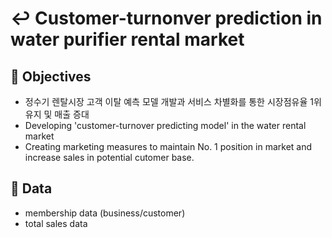 # ↩️ Customer-turnonver prediction in water purifier rental market

## :dart: Objectives 
- 정수기 렌탈시장 고객 이탈 예측 모델 개발과 서비스 차별화를 통한 시장점유율 1위 유지 및 매출 증대
- Developing 'customer-turnover predicting model' in the water rental market
- Creating marketing measures to maintain No. 1 position in market and increase sales in potential cutomer base.  

## :memo: Data
- membership data (business/customer)
- total sales data 
